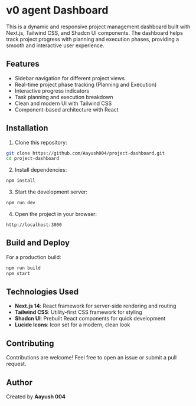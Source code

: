 # v0 agent Dashboard

This is a dynamic and responsive project management dashboard built with Next.js, Tailwind CSS, and Shadcn UI components. The dashboard helps track project progress with planning and execution phases, providing a smooth and interactive user experience.

## Features

- Sidebar navigation for different project views
- Real-time project phase tracking (Planning and Execution)
- Interactive progress indicators
- Task planning and execution breakdown
- Clean and modern UI with Tailwind CSS
- Component-based architecture with React

## Installation

1. Clone this repository:

```bash
git clone https://github.com/Aayush004/project-dashboard.git
cd project-dashboard
```

2. Install dependencies:

```bash
npm install
```

3. Start the development server:

```bash
npm run dev
```

4. Open the project in your browser:

```
http://localhost:3000
```

## Build and Deploy

For a production build:

```bash
npm run build
npm start
```

## Technologies Used

- **Next.js 14**: React framework for server-side rendering and routing
- **Tailwind CSS**: Utility-first CSS framework for styling
- **Shadcn UI**: Prebuilt React components for quick development
- **Lucide Icons**: Icon set for a modern, clean look

## Contributing

Contributions are welcome! Feel free to open an issue or submit a pull request.

## Author

Created by **Aayush 004**



